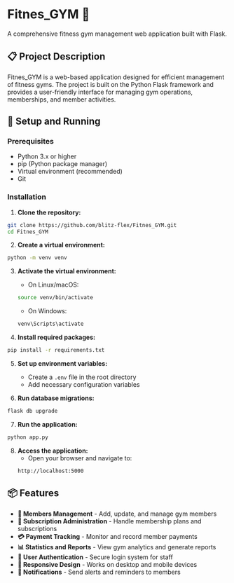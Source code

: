 # Fitnes_GYM 💪

A comprehensive fitness gym management web application built with Flask.

## 📋 Project Description

Fitnes_GYM is a web-based application designed for efficient management of fitness gyms. The project is built on the Python Flask framework and provides a user-friendly interface for managing gym operations, memberships, and member activities.


## 🚀 Setup and Running

### Prerequisites

- Python 3.x or higher
- pip (Python package manager)
- Virtual environment (recommended)
- Git

### Installation

1. **Clone the repository:**
```bash
git clone https://github.com/blitz-flex/Fitnes_GYM.git
cd Fitnes_GYM
```

2. **Create a virtual environment:**
```bash
python -m venv venv
```

3. **Activate the virtual environment:**
   - On Linux/macOS:
   ```bash
   source venv/bin/activate
   ```
   - On Windows:
   ```bash
   venv\Scripts\activate
   ```

4. **Install required packages:**
```bash
pip install -r requirements.txt
```

5. **Set up environment variables:**
   - Create a `.env` file in the root directory
   - Add necessary configuration variables

6. **Run database migrations:**
```bash
flask db upgrade
```

7. **Run the application:**
```bash
python app.py
```

8. **Access the application:**
   - Open your browser and navigate to:
   ```
   http://localhost:5000
   ```

## 📦 Features

- **👥 Members Management** - Add, update, and manage gym members
- **📅 Subscription Administration** - Handle membership plans and subscriptions
- **💳 Payment Tracking** - Monitor and record member payments
- **📊 Statistics and Reports** - View gym analytics and generate reports
- **🔐 User Authentication** - Secure login system for staff
- **📱 Responsive Design** - Works on desktop and mobile devices
- **🔔 Notifications** - Send alerts and reminders to members
